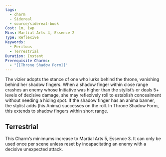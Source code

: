 ```yaml
---
tags:
  - charm
  - Sidereal
  - source/sidereal-book
Cost: 1m, 1wp
Mins: Martial Arts 4, Essence 2
Type: Reflexive
Keywords:
  - Perilous
  - Terrestrial
Duration: Instant
Prerequisite Charms:
  - "[[Throne Shadow Form]]"
---
```

The vizier adopts the stance of one who lurks behind the throne, vanishing behind her shadow fingers. When a shadow finger within close range crashes an enemy whose Initiative was higher than the stylist’s or deals 5+ levels of decisive damage, she may reflexively roll to establish concealment without needing a hiding spot. If the shadow finger has an anima banner, the stylist adds (his Anima) successes on the roll. In Throne Shadow Form, this extends to shadow fingers within short range. 
## Terrestrial

This Charm’s minimums increase to Martial Arts 5, Essence 3. It can only be used once per scene unless reset by incapacitating an enemy with a decisive unexpected attack.